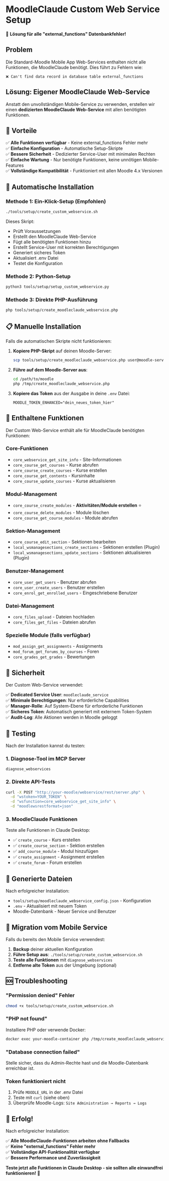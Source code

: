 # MoodleClaude Custom Web Service Setup

🚀 **Lösung für alle "external_functions" Datenbankfehler!**

## Problem

Die Standard-Moodle Mobile App Web-Services enthalten nicht alle Funktionen, die MoodleClaude benötigt. Dies führt zu Fehlern wie:

```
❌ Can't find data record in database table external_functions
```

## Lösung: Eigener MoodleClaude Web-Service

Anstatt den unvollständigen Mobile-Service zu verwenden, erstellen wir einen **dedizierten MoodleClaude Web-Service** mit allen benötigten Funktionen.

## 🎯 Vorteile

✅ **Alle Funktionen verfügbar** - Keine external_functions Fehler mehr  
✅ **Einfache Konfiguration** - Automatische Setup-Skripte  
✅ **Bessere Sicherheit** - Dedizierter Service-User mit minimalen Rechten  
✅ **Einfache Wartung** - Nur benötigte Funktionen, keine unnötigen Mobile-Features  
✅ **Vollständige Kompatibilität** - Funktioniert mit allen Moodle 4.x Versionen  

## 🚀 Automatische Installation

### Methode 1: Ein-Klick-Setup (Empfohlen)

```bash
./tools/setup/create_custom_webservice.sh
```

Dieses Skript:
- Prüft Voraussetzungen
- Erstellt den MoodleClaude Web-Service
- Fügt alle benötigten Funktionen hinzu
- Erstellt Service-User mit korrekten Berechtigungen
- Generiert sicheres Token
- Aktualisiert .env Datei
- Testet die Konfiguration

### Methode 2: Python-Setup

```bash
python3 tools/setup/setup_custom_webservice.py
```

### Methode 3: Direkte PHP-Ausführung

```bash
php tools/setup/create_moodleclaude_webservice.php
```

## 📋 Manuelle Installation

Falls die automatischen Skripte nicht funktionieren:

1. **Kopiere PHP-Skript** auf deinen Moodle-Server:
   ```bash
   scp tools/setup/create_moodleclaude_webservice.php user@moodle-server:/tmp/
   ```

2. **Führe auf dem Moodle-Server aus**:
   ```bash
   cd /path/to/moodle
   php /tmp/create_moodleclaude_webservice.php
   ```

3. **Kopiere das Token** aus der Ausgabe in deine `.env` Datei:
   ```env
   MOODLE_TOKEN_ENHANCED="dein_neues_token_hier"
   ```

## 🔧 Enthaltene Funktionen

Der Custom Web-Service enthält alle für MoodleClaude benötigten Funktionen:

### Core-Funktionen
- `core_webservice_get_site_info` - Site-Informationen
- `core_course_get_courses` - Kurse abrufen  
- `core_course_create_courses` - Kurse erstellen
- `core_course_get_contents` - Kursinhalte
- `core_course_update_courses` - Kurse aktualisieren

### Modul-Management
- `core_course_create_modules` - **Aktivitäten/Module erstellen** ⭐
- `core_course_delete_modules` - Module löschen
- `core_course_get_course_modules` - Module abrufen

### Sektion-Management
- `core_course_edit_section` - Sektionen bearbeiten
- `local_wsmanagesections_create_sections` - Sektionen erstellen (Plugin)
- `local_wsmanagesections_update_sections` - Sektionen aktualisieren (Plugin)

### Benutzer-Management
- `core_user_get_users` - Benutzer abrufen
- `core_user_create_users` - Benutzer erstellen
- `core_enrol_get_enrolled_users` - Eingeschriebene Benutzer

### Datei-Management
- `core_files_upload` - Dateien hochladen
- `core_files_get_files` - Dateien abrufen

### Spezielle Module (falls verfügbar)
- `mod_assign_get_assignments` - Assignments
- `mod_forum_get_forums_by_courses` - Foren
- `core_grades_get_grades` - Bewertungen

## 🔐 Sicherheit

Der Custom Web-Service verwendet:

✅ **Dedicated Service User**: `moodleclaude_service`  
✅ **Minimale Berechtigungen**: Nur erforderliche Capabilities  
✅ **Manager-Rolle**: Auf System-Ebene für erforderliche Funktionen  
✅ **Sicheres Token**: Automatisch generiert mit externem Token-System  
✅ **Audit-Log**: Alle Aktionen werden in Moodle geloggt  

## 🧪 Testing

Nach der Installation kannst du testen:

### 1. Diagnose-Tool im MCP Server
```
diagnose_webservices
```

### 2. Direkte API-Tests
```bash
curl -X POST "http://your-moodle/webservice/rest/server.php" \
  -d "wstoken=YOUR_TOKEN" \
  -d "wsfunction=core_webservice_get_site_info" \
  -d "moodlewsrestformat=json"
```

### 3. MoodleClaude Funktionen
Teste alle Funktionen in Claude Desktop:
- ✅ `create_course` - Kurs erstellen
- ✅ `create_course_section` - Sektion erstellen  
- ✅ `add_course_module` - Modul hinzufügen
- ✅ `create_assignment` - Assignment erstellen
- ✅ `create_forum` - Forum erstellen

## 📁 Generierte Dateien

Nach erfolgreicher Installation:

- `tools/setup/moodleclaude_webservice_config.json` - Konfiguration
- `.env` - Aktualisiert mit neuem Token
- Moodle-Datenbank - Neuer Service und Benutzer

## 🔄 Migration vom Mobile Service

Falls du bereits den Mobile Service verwendest:

1. **Backup** deiner aktuellen Konfiguration
2. **Führe Setup aus**: `./tools/setup/create_custom_webservice.sh`  
3. **Teste alle Funktionen** mit `diagnose_webservices`
4. **Entferne alte Token** aus der Umgebung (optional)

## 🆘 Troubleshooting

### "Permission denied" Fehler
```bash
chmod +x tools/setup/create_custom_webservice.sh
```

### "PHP not found" 
Installiere PHP oder verwende Docker:
```bash
docker exec your-moodle-container php /tmp/create_moodleclaude_webservice.php
```

### "Database connection failed"
Stelle sicher, dass du Admin-Rechte hast und die Moodle-Datenbank erreichbar ist.

### Token funktioniert nicht
1. Prüfe `MOODLE_URL` in der .env Datei
2. Teste mit `curl` (siehe oben)
3. Überprüfe Moodle-Logs: `Site Administration → Reports → Logs`

## 🎉 Erfolg!

Nach erfolgreicher Installation:

✅ **Alle MoodleClaude-Funktionen arbeiten ohne Fallbacks**  
✅ **Keine "external_functions" Fehler mehr**  
✅ **Vollständige API-Funktionalität verfügbar**  
✅ **Bessere Performance und Zuverlässigkeit**  

**Teste jetzt alle Funktionen in Claude Desktop - sie sollten alle einwandfrei funktionieren!** 🚀